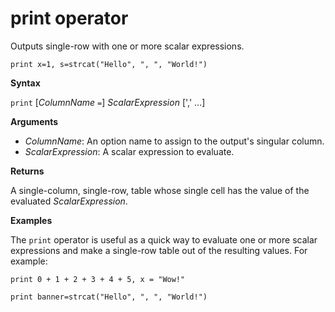 # print operator

Outputs single-row with one or more scalar expressions.

<!-- csl: https://help.kusto.windows.net:443/Samples -->
```
print x=1, s=strcat("Hello", ", ", "World!")
```

**Syntax**

`print` [*ColumnName* `=`] *ScalarExpression* [',' ...]

**Arguments**

* *ColumnName*: An option name to assign to the output's singular column.
* *ScalarExpression*: A scalar expression to evaluate.

**Returns**

A single-column, single-row, table whose single cell has the value of the evaluated *ScalarExpression*.

**Examples**

The `print` operator is useful as a quick way to evaluate one or more
scalar expressions and make a single-row table out of the resulting values.
For example:

<!-- csl: https://help.kusto.windows.net:443/Samples -->
```
print 0 + 1 + 2 + 3 + 4 + 5, x = "Wow!"
```

<!-- csl: https://help.kusto.windows.net:443/Samples -->
```
print banner=strcat("Hello", ", ", "World!")
```
